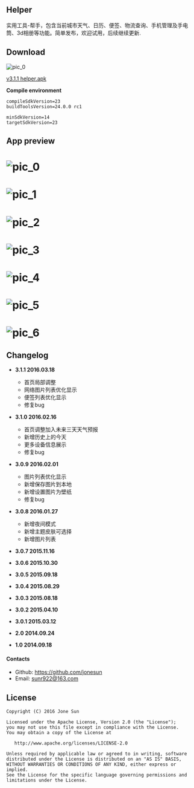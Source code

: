 Helper
----------
实用工具-帮手，包含当前城市天气、日历、便签、物流查询、手机管理及手电筒、3d相册等功能。简单发布，欢迎试用，后续继续更新.

## Download

![pic_0](https://raw.githubusercontent.com/jonesun/Helper/master/pic/code.png)

[v3.1.1 helper.apk](https://github.com/jonesun/Helper/blob/master/apk/helper.apk?raw=true)

**Compile environment**

```
compileSdkVersion=23
buildToolsVersion=24.0.0 rc1

minSdkVersion=14
targetSdkVersion=23
```


## App preview
![pic_0](https://raw.githubusercontent.com/jonesun/Helper/master/screenshots/0.png)
======
![pic_1](https://raw.githubusercontent.com/jonesun/Helper/master/screenshots/1.png)
======
![pic_2](https://raw.githubusercontent.com/jonesun/Helper/master/screenshots/2.png)
======
![pic_3](https://raw.githubusercontent.com/jonesun/Helper/master/screenshots/3.png)
======
![pic_4](https://raw.githubusercontent.com/jonesun/Helper/master/screenshots/4.png)
======
![pic_5](https://raw.githubusercontent.com/jonesun/Helper/master/screenshots/5.png)
======
![pic_6](https://raw.githubusercontent.com/jonesun/Helper/master/screenshots/6.png)
======

## Changelog
* **3.1.1 2016.03.18**
    * 首页局部调整
    * 网络图片列表优化显示
    * 便签列表优化显示
    * 修复bug

* **3.1.0 2016.02.16**
    * 首页调整加入未来三天天气预报
    * 新增历史上的今天
    * 更多设备信息展示
    * 修复bug
    
* **3.0.9 2016.02.01**
    * 图片列表优化显示
    * 新增保存图片到本地
    * 新增设置图片为壁纸
    * 修复bug
    
* **3.0.8 2016.01.27**
    * 新增夜间模式
    * 新增主题皮肤可选择
    * 新增图片列表

* **3.0.7 2015.11.16**
    
* **3.0.6 2015.10.30**

* **3.0.5 2015.09.18**

* **3.0.4 2015.08.29**

* **3.0.3 2015.08.18**

* **3.0.2 2015.04.10**

* **3.0.1 2015.03.12**

* **2.0 2014.09.24**

* **1.0 2014.09.18**

#### Contacts

* Github: <https://github.com/jonesun>
* Email: [sunr922@163.com](mailto:sunr922@163.com)

## License


    Copyright (C) 2016 Jone Sun

    Licensed under the Apache License, Version 2.0 (the "License");
    you may not use this file except in compliance with the License.
    You may obtain a copy of the License at

       http://www.apache.org/licenses/LICENSE-2.0

    Unless required by applicable law or agreed to in writing, software
    distributed under the License is distributed on an "AS IS" BASIS,
    WITHOUT WARRANTIES OR CONDITIONS OF ANY KIND, either express or implied.
    See the License for the specific language governing permissions and
    limitations under the License.
